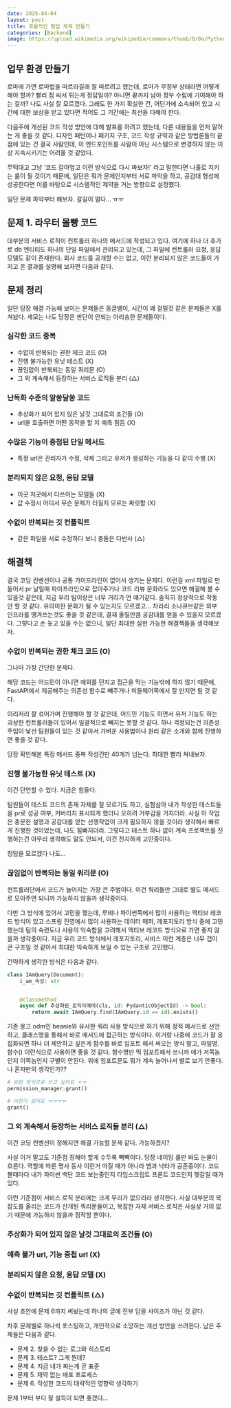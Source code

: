 ```yaml
---
date: 2025-04-04
layout: post
title: 효율적인 협업 체계 만들기
categories: [Backend]
image: https://upload.wikimedia.org/wikipedia/commons/thumb/0/0a/Python.svg/1200px-Python.svg.png
---
```


## 업무 환경 만들기

로마에 가면 로마법을 따르라길래 잘 따르려고 했는데, 로마가 무정부 상태라면 어떻게 해야 할까?
빨리 짐 싸서 튀는게 정답일까? 아니면 끝까지 남아 정부 수립에 기여해야 하는 걸까? 나도 사실 잘 모르겠다. 
그래도 한 가지 확실한 건, 어딘가에 소속되어 있고 시간에 대한 보상을 받고 있다면 적어도 그 기간에는 최선을 다해야 한다.

다음주에 개선된 코드 작성 방안에 대해 발표를 하려고 했는데, 다른 내용들을 먼저 말하는 게 좋을 것 같다.
디자인 패턴이나 패키지 구조, 코드 작성 규약과 같은 방법론들의 끝점에 있는 건 결국 사람인데, 
이 엔드포인트를 사람이 아닌 시스템으로 변경하지 않는 이상 지속시키기는 어려울 것 같았다.

무턱대고 그냥 '코드 갈아엎고 이런 방식으로 다시 짜보자!' 라고 말한다면 나홀로 지키는 룰이 될 것이기 때문에,
일단은 뭐가 문제인지부터 서로 파악을 하고, 공감대 형성에 성공한다면 이를 바탕으로 시스템적인 제약을 거는 방향으로 설정했다.

일단 문제 파악부터 해보자. 갈길이 멀다... ㅠㅠ

## 문제 1. 라우터 몰빵 코드

대부분의 서비스 로직이 컨트롤러 하나의 메서드에 작성되고 있다.
여기에 하나 더 추가로 db 엔티티도 하나의 단일 파일에서 관리되고 있는데, 
그 파일에 컨트롤러 요청, 응답 모델도 같이 존재한다. 
회사 코드를 공개할 수는 없고, 이런 분리되지 않은 코드들이 가지고 온 결과를 설명해 보자면 다음과 같다.

## 문제 정리

일단 당장 해결 가능해 보이는 문제들은 동글뱅이, 시간이 꽤 걸릴것 같은 문제들은 X를 쳐놨다.
세모는 나도 당장은 판단이 안되는 아리송한 문제들이다.

### 심각한 코드 중복 
- 수없이 반복되는 권한 체크 코드 (O)
- 진행 불가능한 유닛 테스트 (X)
- 끊임없이 반복되는 동일 쿼리문 (O)
- 그 외 계속해서 등장하는 서비스 로직들 분리 (△)

### 난독화 수준의 알쏭달쏭 코드
- 추상화가 되어 있지 않은 날것 그대로의 조건들 (O)
- url을 호출하면 어떤 동작을 할 지 예측 힘듬 (X)

### 수많은 기능이 중첩된 단일 메서드
- 특정 url은 관리자가 수정, 삭제 그리고 유저가 생성하는 기능을 다 같이 수행 (X)

### 분리되지 않은 요청, 응답 모델
- 이곳 저곳에서 다쓰이는 모델들 (X)
- 값 수정시 어디서 무슨 문제가 터질지 모르는 짜릿함 (X)
    
### 수없이 반복되는 깃 컨플릭트
- 같은 파일을 서로 수정하다 보니 충돌은 다반사 (△)

## 해결책

결국 코딩 컨벤션이나 공통 가이드라인이 없어서 생기는 문제다. 
이런걸 xml 파일로 만들어서 pr 날릴때 파이프라인으로 잡아주거나 코드 리뷰 문화라도 있으면 해결해 볼 수 있을것 같은데, 
지금 우리 팀이랑은 너무 거리가 먼 얘기같다. 솔직히 정상적으로 작동 안 할 것 같다. 유의미한 문화가 될 수 있는지도 모르겠고...
차라리 소나큐브같은 외부 인프라를 땡겨쓰는것도 좋을 것 같은데, 결재 올릴만큼 공감대를 얻을 수 있을지 모르겠다.
그렇다고 손 놓고 있을 수는 없으니, 일단 최대한 실현 가능한 해결책들을 생각해보자.

### 수없이 반복되는 권한 체크 코드 (O)

그나마 가장 간단한 문제다.

해당 코드는 어드민이 아니면 예외를 던지고 접근을 막는 기능밖에 하지 않기 때문에, 
FastAPI에서 제공해주는 의존성 함수로 빼주거나 미들웨어쪽에서 잘 만지면 될 것 같다.

이리저리 잘 섞어가며 진행해야 할 것 같은데, 어드민 기능도 하면서 유저 기능도 하는 괴상한 컨트롤러들이 있어서 일괄적으로 빼지는 못할 것 같다.
하나 걱정되는건 의존성 주입이 낯선 팀원들이 있는 것 같아서 가벼운 사용법이나 원리 같은 소개와 함께 진행하면 좋을 것 같다.

당장 확인해본 특정 메서드 중복 작성건만 40개가 넘는다. 최대한 빨리 쳐내보자.

### 진행 불가능한 유닛 테스트 (X)

이건 단언할 수 있다. 지금은 힘들다. 

팀원들이 테스트 코드의 존재 자체를 잘 모르기도 하고, 
실험삼아 내가 작성한 테스트들을 pr로 성공 여부, 커버리지 표시되게 했더니 오히려 거부감을 가지더라. 
사실 이 작업은 충분한 설명과 공감대를 얻는 선행작업이 크게 필요하지 않을 것이라 생각해서 빠르게 진행한 것이었는데, 나도 힘빠지더라. 
그렇다고 테스트 하나 없이 계속 프로젝트를 진행하는건 아무리 생각해도 말도 안되서, 이건 진지하게 고민중이다.

정답을 모르겠다 나도...

### 끊임없이 반복되는 동일 쿼리문 (O)

컨트롤러단에서 코드가 늘어지는 가장 큰 주범이다. 
이건 쿼리들만 그대로 별도 메서드로 모아주면 되니까 가능하지 않을까 생각중이다. 

다만 그 방식에 있어서 고민을 했는데,
루비나 파이썬쪽에서 많이 사용하는 액티브 레코드 방식이 있고 스프링 진영에서 많이 사용하는 데이터 매퍼, 레포지토리 방식 중에 고민했는데
팀의 숙련도나 사용의 익숙함을 고려해서 액티브 레코드 방식으로 가면 좋지 않을까 생각중이다.
지금 우리 코드 방식에서 레포지토리, 서비스 이런 계층은 너무 갭이 큰 구조일 것 같아서 최대한 익숙하게 보일 수 있는 구조로 고민했다.

간략하게 생각한 방식은 다음과 같다.

```python
class IAmQuery(Document):
    i_am_속성: str


    @classmethod
    async def 추상화된_로직이에여(cls, id: PydanticObjectId) -> bool:
        return await IAmQuery.find(IAmQuery.id == id).exists()

```

기존 몽고 odm인 beanie와 유사한 쿼리 사용 방식으로 하기 위해 정적 메서드로 선언하고, 클래스명을 통해서 바로 메서드에 접근하는 방식이다.
이거랑 나중에 코드가 잘 응집화되면 하나 더 제안하고 싶은게 함수를 바로 임포트 해서 써오는 방식 말고, 파일명.함수() 이런식으로 사용하면 좋을 것 같다.
함수명만 띡 임포트해서 쓰니까 얘가 저쪽놈인지 이쪽놈인지 구별이 안된다. 
위에 임포트문도 뭐가 계속 늘어나서 별로 보기 안좋다. 나 혼자만의 생각인가??

```python
# 요런 방식으로 쓰고 싶어요 ㅠㅠ
permission_manager.grant()

# 이런거 싫어요 ㅠㅠㅠㅠ
grant()
```

### 그 외 계속해서 등장하는 서비스 로직들 분리 (△)

이건 코딩 컨벤션이 정해지면 해결 가능할 문제 같다. 가능하겠지?

사실 이거 말고도 기준점 정해야 할게 수두룩 빽빽이다. 
당장 네이밍 룰만 봐도 눈물이 흐른다. 
역할에 따른 명사 동사 이런거 따질 때가 아니라 뱀과 낙타가 공존중이다. 
코드 볼때마다 내가 파이썬 백단 코드 보는중인지 타입스크립트 프론트 코드인지 헷갈릴 때가 있다.

이런 기준점이 서비스 로직 분리에는 크게 무리가 없으리라 생각한다.
사실 대부분의 복잡도를 올리는 코드가 산개된 쿼리문들이고, 복잡한 자체 서비스 로직은 사실상 거의 없기 때문에 가능하지 않을까 짐작할 뿐이다.   

### 추상화가 되어 있지 않은 날것 그대로의 조건들 (O)


### 예측 불가 url, 기능 중첩 url (X)

### 분리되지 않은 요청, 응답 모델 (X)
    
### 수없이 반복되는 깃 컨플릭트 (△)


사실 초안에 문제 6까지 써놨는데 하나의 글에 전부 담을 사이즈가 아닌 것 같다.

차후 문제별로 하나씩 포스팅하고, 개인적으로 소망하는 개선 방안을 쓰려한다.
남은 주제들은 다음과 같다.

- 문제 2. 찾을 수 없는 로그와 히스토리
- 문제 3. 테스트? 그게 뭔데?
- 문제 4. 지금 내가 짜는게 곧 표준
- 문제 5. 제약 없는 배포 프로세스
- 문제 6. 작성한 코드의 대략적인 영향력 생각하기

문제 1부터 부디 잘 설득이 되면 좋겠다...